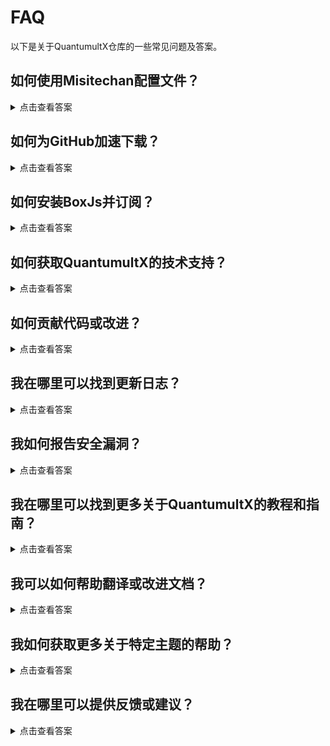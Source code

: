 # FAQ

以下是关于QuantumultX仓库的一些常见问题及答案。

## 如何使用Misitechan配置文件？

<details>
<summary>点击查看答案</summary>

要使用Misitechan配置文件，请按照以下步骤操作：
1. 访问 [Misitechan.conf 配置文件](https://raw.githubusercontent.com/misitechan/-QuantumultX-/main/Profile-gather/misitechan.conf)。
2. 点击 "Raw" 按钮，配置文件将自动下载到您的设备。
3. 打开QuantumultX应用，进入配置管理界面。
4. 选择 "导入" 功能，然后上传您刚才下载的配置文件。
</details>

## 如何为GitHub加速下载？

<details>
<summary>点击查看答案</summary>

您可以使用 `ghproxy` 服务来加速GitHub的下载速度。只需在GitHub raw链接前添加以下代理地址：
https://gh.idayer.com/

例如，将 `https://raw.githubusercontent.com/` 替换为 `https://gh.idayer.com/`
</details>

## 如何安装BoxJs并订阅？

<details>
<summary>点击查看答案</summary>

BoxJs的安装及订阅教程请参考 [@limboprossr](https://t.me/limboprossr) 提供的指南：
[BoxJS 安装及订阅](https://limbopro.com/archives/19265.html)
</details>

## 如何获取QuantumultX的技术支持？

<details>
<summary>点击查看答案</summary>

如果您需要技术支持，可以通过以下方式联系我们：
- GitHub Issues: [提交问题](https://github.com/misitechan/-QuantumultX-/issues/new)
- 电子邮件: [您的电子邮件地址](chenjunf1147262614@gmail.com)
</details>

## 如何贡献代码或改进？

<details>
<summary>点击查看答案</summary>

我们欢迎任何形式的贡献！如果您想要贡献代码或改进，请提交Pull Request或在GitHub上创建Issue。确保您的贡献符合我们的代码标准和社区准则。
</details>

## 我在哪里可以找到更新日志？

<details>
<summary>点击查看答案</summary>

更新日志通常包含在项目的README文件中，或者您可以查看仓库的Release页面来获取最新的更新信息和版本历史。
</details>

## 我如何报告安全漏洞？

<details>
<summary>点击查看答案</summary>

安全是重中之重。如果您发现了安全漏洞，请通过我们的 [安全政策](https://github.com/misitechan/-QuantumultX-/security/policy) 报告，或者直接发送电子邮件到 [安全团队的邮箱](chenjunf1147262614@gmail.com)。
</details>

## 我在哪里可以找到更多关于QuantumultX的教程和指南？

<details>
<summary>点击查看答案</summary>

您可以访问以下链接来获取更多关于QuantumultX的教程和指南：
- [Quantumult X 小白系列教程](https://github.com/erdongchanyo/Rules/blob/main/Quantumult%20X/README.md) 提供了详细的带图指南。
</details>

## 我可以如何帮助翻译或改进文档？

<details>
<summary>点击查看答案</summary>

我们非常欢迎帮助翻译或改进文档的贡献！您可以在GitHub上找到文档文件，提交Pull Request来改进现有文档或添加新语言的翻译。
</details>

## 我如何获取更多关于特定主题的帮助？

<details>
<summary>点击查看答案</summary>

如果您需要关于特定主题的帮助，除了查看FAQ和文档外，还可以在GitHub Issues中搜索或提问，或者加入相关社区和论坛来寻求帮助。
</details>

## 我在哪里可以提供反馈或建议？

<details>
<summary>点击查看答案</summary>

我们非常重视用户的反馈和建议。您可以通过GitHub Issues页面 [提交反馈和建议](https://github.com/misitechan/-QuantumultX-/issues/new/choose)，或者通过电子邮件与我们联系。
</details>
